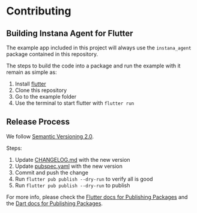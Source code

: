 # Contributing

## Building Instana Agent for Flutter

The example app included in this project will always use the `instana_agent` package contained in this repository. 

The steps to build the code into a package and run the example with it remain as simple as:

1. Install [flutter](https://flutter.dev/docs/get-started/install) 
2. Clone this repository
3. Go to the example folder
4. Use the terminal to start flutter with `flutter run`

## Release Process

We follow [Semantic Versioning 2.0](https://semver.org/).

Steps:
1. Update [CHANGELOG.md](./CHANGELOG.md) with the new version
2. Update [pubspec.yaml](./pubspec.yaml) with the new version
3. Commit and push the change
4. Run `flutter pub publish --dry-run` to verify all is good
5. Run `flutter pub publish --dry-run` to publish


For more info, please check the [Flutter docs for Publishing Packages](https://flutter.dev/docs/development/packages-and-plugins/developing-packages#publish) and the [Dart docs for Publishing Packages](https://dart.dev/tools/pub/publishing).
